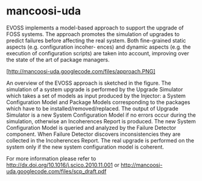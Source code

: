# mancoosi-uda
EVOSS implements a model-based approach to support the upgrade of FOSS
systems. The approach promotes the simulation of upgrades to predict failures before
affecting the real system. Both fine-grained static aspects (e.g. configuration incoher-
ences) and dynamic aspects (e.g. the execution of configuration scripts) are taken into
account, improving over the state of the art of package managers. 

[http://mancoosi-uda.googlecode.com/files/approach.PNG]


An overview of the EVOSS approach is sketched in the figure. The simulation of a system upgrade is performed by the Upgrade Simulator which takes a set of models as input produced
by the Injector: a System Configuration Model and Package Models corresponding to
the packages which have to be installed/removed/replaced. The output of Upgrade Simulator is a new System Configuration Model if no errors occur during the simulation,
otherwise an Incoherences Report is produced. The new System Configuration Model is
queried and analyzed by the Failure Detector component. When Failure Detector discovers inconsistencies they are collected in the Incoherences Report. The real upgrade is
performed on the system only if the new system configuration model is coherent.

For more information please refer to http://dx.doi.org/10.1016/j.scico.2010.11.001 or http://mancoosi-uda.googlecode.com/files/scp_draft.pdf
